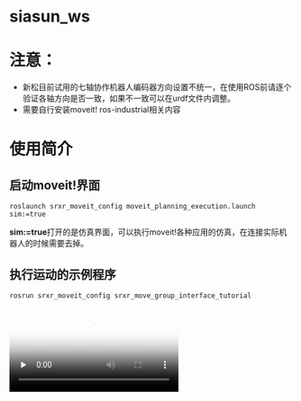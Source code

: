 # siasun_ws

# 注意：
 - 新松目前试用的七轴协作机器人编码器方向设置不统一，在使用ROS前请逐个验证各轴方向是否一致，如果不一致可以在urdf文件内调整。
 - 需要自行安装moveit! ros-industrial相关内容

# 使用简介

## 启动moveit!界面

```
roslaunch srxr_moveit_config moveit_planning_execution.launch sim:=true
```

**sim:=true**打开的是仿真界面，可以执行moveit!各种应用的仿真，在连接实际机器人的时候需要去掉。

## 执行运动的示例程序

```
rosrun srxr_moveit_config srxr_move_group_interface_tutorial
```

<video id="video" controls="" preload="none" poster="http://om2bks7xs.bkt.clouddn.com/2017-08-26-Markdown-Advance-Video.jpg">
<source id="mp4" src="https://github.com/wxflamy/siasun_ws/blob/master/xmedia/Screencast2019-10.mp4" type="video/mp4">
</video>